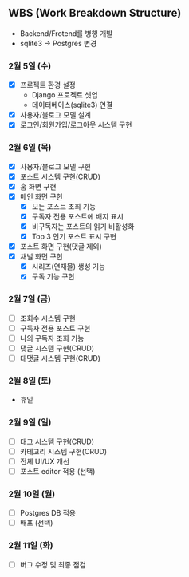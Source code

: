 ## WBS (Work Breakdown Structure)

- Backend/Frotend를 병행 개발
- sqlite3 -> Postgres 변경

### 2월 5일 (수)

- [x] 프로젝트 환경 설정
  - Django 프로젝트 셋업
  - 데이터베이스(sqlite3) 연결
- [x] 사용자/블로그 모델 설계
- [x] 로그인/회원가입/로그아웃 시스템 구현

### 2월 6일 (목)

- [x] 사용자/블로그 모델 구현
- [x] 포스트 시스템 구현(CRUD)
- [x] 홈 화면 구현
- [x] 메인 화면 구현
  - [x] 모든 포스트 조회 기능
  - [x] 구독자 전용 포스트에 배지 표시
  - [x] 비구독자는 포스트의 읽기 비활성화
  - [x] Top 3 인기 포스트 표시 구현
- [x] 포스트 화면 구현(댓글 제외)
- [x] 채널 화면 구현
  - [x] 시리즈(연재물) 생성 기능
  - [x] 구독 기능 구현

### 2월 7일 (금)

- [ ] 조회수 시스템 구현
- [ ] 구독자 전용 포스트 구현
- [ ] 나의 구독자 조회 기능
- [ ] 댓글 시스템 구현(CRUD)
- [ ] 대댓글 시스템 구현(CRUD)

### 2월 8일 (토)

- 휴일

### 2월 9일 (일)

- [ ] 태그 시스템 구현(CRUD)
- [ ] 카테고리 시스템 구현(CRUD)
- [ ] 전체 UI/UX 개선
- [ ] 포스트 editor 적용 (선택)

### 2월 10일 (월)

- [ ] Postgres DB 적용
- [ ] 배포 (선택)

### 2월 11일 (화)

- [ ] 버그 수정 및 최종 점검
